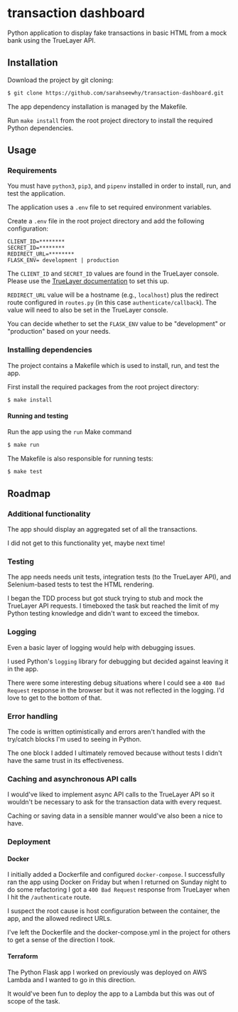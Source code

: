 # transaction dashboard

Python application to display fake transactions in basic HTML from a mock bank using the TrueLayer API.

## Installation

Download the project by git cloning:

```bash
$ git clone https://github.com/sarahseewhy/transaction-dashboard.git
```
The app dependency installation is managed by the Makefile.

Run `make install` from the root project directory to install the required Python dependencies.

## Usage

### Requirements

You must have `python3`, `pip3`, and `pipenv` installed in order to install, run, and test the application.

The application uses a `.env` file to set required environment variables.

Create a `.env` file in the root project directory and add the following configuration:

```text
CLIENT_ID=********
SECRET_ID=********
REDIRECT_URL=********
FLASK_ENV= development | production 
```

The `CLIENT_ID` and `SECRET_ID` values are found in the TrueLayer console. Please use the [TrueLayer documentation](https://docs.truelayer.com/#overview) to set this up.

`REDIRECT_URL` value will be a hostname (e.g., `localhost`) plus the redirect route configured in `routes.py` (in this case `authenticate/callback`). The value will need to also be set in the TrueLayer console.

You can decide whether to set the `FLASK_ENV` value to be "development" or "production" based on your needs.

### Installing dependencies

The project contains a Makefile which is used to install, run, and test the app.

First install the required packages from the root project directory:

```bash
$ make install
```

#### Running and testing

Run the app using the `run` Make command

```bash
$ make run
```

The Makefile is also responsible for running tests:

```bash
$ make test
```

## Roadmap

### Additional functionality

The app should display an aggregated set of all the transactions.

I did not get to this functionality yet, maybe next time!

### Testing

The app needs needs unit tests, integration tests (to the TrueLayer API), and Selenium-based tests to test the HTML rendering.

I began the TDD process but got stuck trying to stub and mock the TrueLayer API requests. I timeboxed the task but reached the limit of my Python testing knowledge and didn't want to exceed the timebox.  

### Logging

Even a basic layer of logging would help with debugging issues.

I used Python's `logging` library for debugging but decided against leaving it in the app.

There were some interesting debug situations where I could see a `400 Bad Request` response in the browser but it was not reflected in the logging. I'd love to get to the bottom of that.

### Error handling

The code is written optimistically and errors aren't handled with the try/catch blocks I'm used to seeing in Python.

The one block I added I ultimately removed because without tests I didn't have the same trust in its effectiveness.

### Caching and asynchronous API calls

I would've liked to implement async API calls to the TrueLayer API so it wouldn't be necessary to ask for the transaction data with every request.

Caching or saving data in a sensible manner would've also been a nice to have.

### Deployment

#### Docker

I initially added a Dockerfile and configured `docker-compose`. I successfully ran the app using Docker on Friday but when I returned on Sunday night to do some refactoring I got a `400 Bad Request` response from TrueLayer when I hit the `/authenticate` route.

I suspect the root cause is host configuration between the container, the app, and the allowed redirect URLs.

I've left the Dockerfile and the docker-compose.yml in the project for others to get a sense of the direction I took.

#### Terraform

The Python Flask app I worked on previously was deployed on AWS Lambda and I wanted to go in this direction.

It would've been fun to deploy the app to a Lambda but this was out of scope of the task. 